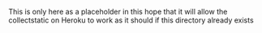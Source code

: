 This is only here as a placeholder in this hope that it will allow the collectstatic on Heroku to work as it should if this directory already exists
